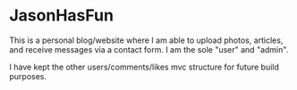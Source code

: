 # JasonHasFun

This is a personal blog/website where I am able to upload photos, articles, and receive messages via a contact form.
I am the sole "user" and "admin".

I have kept the other users/comments/likes mvc structure for future build purposes.
